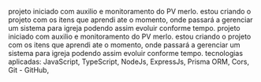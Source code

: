 projeto iniciado com auxilio e monitoramento do PV merlo. estou criando o projeto com os itens que aprendi ate o momento, onde passará a gerenciar um sistema para igreja podendo assim evoluir conforme tempo.
projeto iniciado com auxilio e monitoramento do PV merlo. estou criando o projeto com os itens que aprendi ate o momento, onde passará a gerenciar um sistema para igreja podendo assim evoluir conforme tempo.
tecnologias aplicadas:
JavaScript,
TypeScript,
NodeJs,
ExpressJs,
Prisma ORM,
Cors,
Git - GitHub,